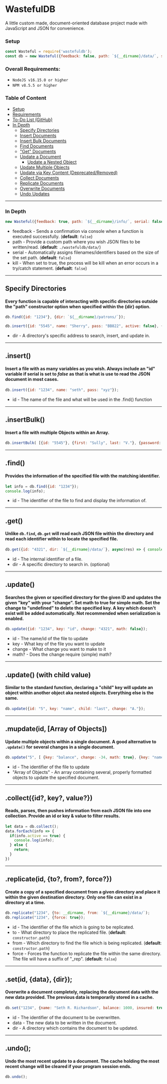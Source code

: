 # WastefulDB
A little custom made, document-oriented database project made with JavaScript and JSON for convenience.


### Setup
```js
const Wasteful = require('wastefuldb');
const db = new Wasteful({feedback: false, path: `${__dirname}/data/`, serial: false, kill: false});
```

### Overall Requirements:
- `NodeJS v16.15.0 or higher`
- `NPM v8.5.5 or higher`

### Table of Content
- [Setup](#setup)
- [Requirements](#overall-requirements)
- [To-Do List (GitHub)](https://github.com/ThySeth/WastefulDB/blob/main/TODO.md)
- [In Depth](#in-depth)
  - [Specify Directories](#specify-directories)
  - [Insert Documents](#insert "db.insert()")
  - [Insert Bulk Documents](#insertbulk "db.insertBulk()")
  - [Find Documents](#find "db.find()")
  - ["Get" Documents](#get "db.get()")
  - [Update a Document](#update "db.update()")
    - [Update a Nested Object](#update-with-child-value)
  - [Update Multiple Objects](#mupdateid-array-of-objects "db.mupdate()")
  - [Update via Key Content (Deprecated/Removed)](https://github.com/ThySeth/WastefulDB/commit/be7b497ecaa72b66e98a6155ff97e0bafea87625)
  - [Collect Documents](#collectid-key-value "db.collect()")
  - [Replicate Documents](#replicateid-to-from-force "db.replicate()")
  - [Overwrite Documents](#setid-data-dir "db.set()")
  - [Undo Updates](#undo "db.undo")

___

### In Depth
```js
new Wasteful({feedback: true, path: `${__dirname}/info/`, serial: false, kill: false});
```
* feedback - Sends a confirmation via console when a function is executed successfully. (__default__: `false`)
* path - Provide a custom path where you wish JSON files to be written/read. (__default__: `./wastefuldb/data/`)
* serial - Automatically assigns filenames/identifiers based on the size of the set path. (__default__: `false`)
* kill - When set to true, the process will be kill when an error occurs in a try/catch statement. (__defualt__: `false`)

___

## Specify Directories
#### Every function is capable of interacting with specific directories outside the "path" constructor option when specified within the {dir} option.
```js
db.find({id: "1234"}, {dir: `${__dirname}/patrons/`});

db.insert({id: "5545", name: "Sherry", pass: "BB822", active: false}, {dir: `${__dirname}/accounts/`});
```
* dir - A directory's specific address to search, insert, and update in.

___

## .insert()
#### Insert a file with as many variables as you wish. __Always__ include an "id" variable if serial is set to *false* as that is what is use to read the JSON document in most cases.
```js
db.insert({id: "1234", name: "seth", pass: "xyz"});
```
* id - The name of the file and what will be used in the .find() function

___

## .insertBulk()
#### Insert a file with multiple Objects within an Array.
```js
db.insertBulk( [{id: "5545"}, {first: "Sully", last: "V."}, {password: "password"}] );
```

___

## .find()
#### Provides the information of the specified file with the matching identifier.
```js
let info = db.find({id: "1234"});
console.log(info);
```
* id - The identifier of the file to find and display the information of.

___

## .get()
#### Unlike `db.find`, `db.get` will read each JSON file within the directory and read each identifier within to locate the specified file.
```js
db.get({id: "4321", dir: `${__dirname}/data/`}, async(res) => { console.log(await res) });
```
* id - The internal identifier of a file.
* dir - A specific directory to search in. (optional)

___

## .update()
#### Searches the given or specified directory for the given ID and updates the given "key" with your "change". Set math to true for __simple__ math. Set the change to "undefined" to delete the specified key. A key which doesn't exist will be added automatically. Not recommended when serialization is enabled.
```js
db.update({id: "1234", key: "id", change: "4321", math: false});
```
* id - The name/id of the file to update
* key - What key of the file you want to update
* change - What change you want to make to it
* math? - Does the change require (simple) math?

___

## .update() (with child value)
#### Similar to the standard function, declaring a "child" key will update an object within another object aka nested objects. Everything else is the same.
```js
db.update({id: "5", key: "name", child: "last", change: "A."});
```

___

## .mupdate(id, [Array of Objects])
#### Update multiple objects within a single document. A good alternative to `.update()` for several changes in a single document.
```js
db.update("5", [ {key: "balance", change: -34, math: true}, {key: "name", child: "middle", change: "A."} ])
```
* id - The identifier of the file to update
* "Array of Objects" - An array containing several, properly formatted objects to update the specified document.
___

## .collect({id?, key?, value?})
#### Reads, parses, then pushes information from each JSON file into one collection. Provide an id or key & value to filter results.
```js
let data = db.collect();
data.forEach(info => {
  if(info.active == true) {
    console.log(info);
  } else {
    return;
  }
})
```

___

## .replicate(id, {to?, from?, force?})
#### Create a copy of a specified document from a given directory and place it within the given destination directory. Only one file can exist in a directory at a time.
```js
db.replicate("1234", {to: __dirname, from: `${__dirname}/data/`);
db.replicate("1234", {force: true});
```
* id - The identifier of the file which is going to be replicated.
* to - What directory to place the replicated file. (__default__: `constructor.path`)
* from - Which directory to find the file which is being replicated. (__default__: `constructor.path`)
* force - Forces the function to replicate the file within the same directory. The file will have a suffix of "\_rep". (__default__: `false`)

___

## .set(id, {data}, {dir});
#### Overwrite a document completely, replacing the document data with the new data provided. The previous data is temporarily stored in a cache.
```js
db.set("1234", {name: "Seth R. Richardson", balance: 1000, insured: true}, {dir: __dirname});
```
* id - The identifier of the document to be overwritten.
* data - The new data to be written in the document.
* dir - A directory which contains the document to be updated.

___

## .undo();
#### Undo the most recent update to a document. The cache holding the most recent change will be cleared if your program session ends.
```js
db.undo();
```
